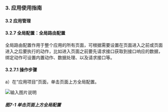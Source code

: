 ### 3. 应用使用指南

#### 3.2 应用管理

#### 3.2.7 全局配置：全局路由配置

全局路由配置作用于整个应用的所有页面，可根据需要设置在页面进入之前或页面进入之后要执行的动作，比如进入页面之前要先请求接口获取到接口响应的数据，绑定动作可设置内置动作、数据处理、以及请求接口等。

#### 3.2.7.1 操作步骤

a）在“应用项目”页面，单击页面上方全局配置。

![输入图片说明](../../../../images/%20SoFlu%EF%BC%88%E5%89%8D%E7%AB%AF%EF%BC%89%E5%85%A8%E8%87%AA%E5%8A%A8%E5%BC%80%E5%8F%91%E5%B9%B3%E5%8F%B0%E6%95%99%E7%A8%8B/1.%20%E6%9C%80%E6%96%B0%E7%89%88%E6%9C%AC%20-%20%E6%9B%B4%E6%96%B0%E6%97%A5%E6%9C%9F%20-%202023.01.10/3.%20%E5%BA%94%E7%94%A8%E4%BD%BF%E7%94%A8%E6%8C%87%E5%8D%97/2.%20%E5%BA%94%E7%94%A8%E7%AE%A1%E7%90%86/7-1.png)

##### 图7-1 单击页面上方全局配置

